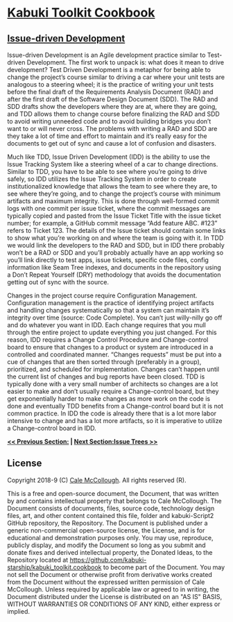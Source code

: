 # [Kabuki Toolkit Cookbook](../readme.md)

## [Issue-driven Development](./readme.md)

Issue-driven Development is an Agile development practice similar to Test-driven Development. The first work to unpack is: what does it mean to drive development? Test Driven Development is a metaphor for being able to change the project’s course similar to driving a car where your unit tests are analogous to a steering wheel; it is the practice of writing your unit tests before the final draft of the Requirements Analysis Document (RAD) and after the first draft of the Software Design Document (SDD). The RAD and SDD drafts show the developers where they are at, where they are going, and TDD allows them to change course before finalizing the RAD and SDD to avoid writing unneeded code and to avoid building bridges you don’t want to or will never cross. The problems with writing a RAD and SDD are they take a lot of time and effort to maintain and it’s really easy for the documents to get out of sync and cause a lot of confusion and disasters.

Much like TDD, Issue Driven Development (IDD) is the ability to use the Issue Tracking System like a steering wheel of a car to change directions. Similar to TDD, you have to be able to see where you’re going to drive safely, so IDD utilizes the Issue Tracking System in order to create institutionalized knowledge that allows the team to see where they are, to see where they’re going, and to change the project’s course with minimum artifacts and maximum integrity. This is done through well-formed commit logs with one commit per issue ticket, where the commit messages are typically copied and pasted from the Issue Ticket Title with the issue ticket number; for example, a GitHub commit message “Add feature ABC. #123” refers to Ticket 123. The details of the Issue ticket should contain some links to show what you’re working on and where the team is going with it. In TDD we would link the developers to the RAD and SDD, but in IDD there probably won’t be a RAD or SDD and you’ll probably actually have an app working so you’ll link directly to test apps, issue tickets, specific code files, config information like Seam Tree indexes, and documents in the repository using a Don’t Repeat Yourself (DRY) methodology that avoids the documentation getting out of sync with the source.

Changes in the project course require Configuration Management. Configuration management is the practice of identifying project artifacts and handling changes systematically so that a system can maintain it’s integrity over time (source: Code Complete). You can’t just willy-nilly go off and do whatever you want in IDD. Each change requires that you mull through the entire project to update everything you just changed. For this reason, IDD requires a Change Control Procedure and Change-control board to ensure that changes to a product or system are introduced in a controlled and coordinated manner. “Changes requests” must be put into a cue of changes that are then sorted through (preferably in a group), prioritized, and scheduled for implementation. Changes can’t happen until the current list of changes and bug reports have been closed. TDD is typically done with a very small number of architects so changes are a lot easier to make and don’t usually require a Change-control board, but they get exponentially harder to make changes as more work on the code is done and eventually TDD benefits from a Change-control board but it is not common practice. In IDD the code is already there that is a lot more labor intensive to change and has a lot more artifacts, so it is imperative to utilize a Change-control board in IDD.

**[<< Previous Section:](./.md) | [Next Section:Issue Trees >>](./issue_trees.md)**

## License

Copyright 2018-9 (C) [Cale McCollough](https://calemccollough.github.io). All rights reserved (R).

This is a free and open-source document, the Document, that was written by and contains intellectual property that belongs to Cale McCollough. The Document consists of documents, files, source code, technology design files, art, and other content contained this file, folder and kabuki-Script2 GitHub repository, the Repository. The Document is published under a generic non-commercial open-source license, the License, and is for educational and demonstration purposes only. You may use, reproduce, publicly display, and modify the Document so long as you submit and donate fixes and derived intellectual property, the Donated Ideas, to the Repository located at <https://github.com/kabuki-starship/kabuki_toolkit.cookbook> to become part of the Document. You may not sell the Document or otherwise profit from derivative works created from the Document without the expressed written permission of Cale McCollough. Unless required by applicable law or agreed to in writing, the Document distributed under the License is distributed on an "AS IS" BASIS, WITHOUT WARRANTIES OR CONDITIONS OF ANY KIND, either express or implied.
